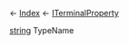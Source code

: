 ← [Index](Api-Index) ← [ITerminalProperty](Sandbox.ModAPI.Interfaces.ITerminalProperty)

[string](System.String) TypeName